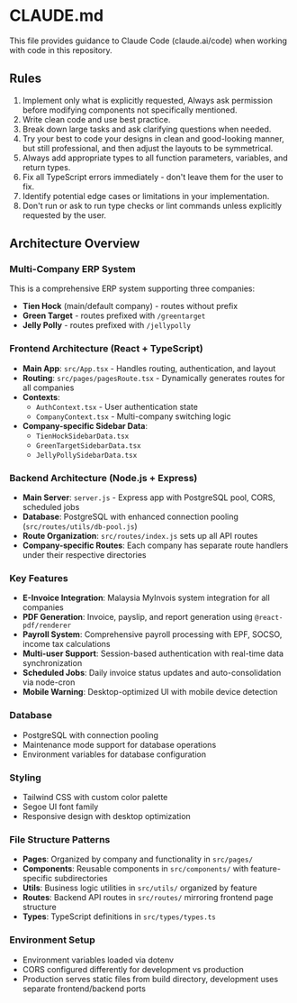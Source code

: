 # CLAUDE.md

This file provides guidance to Claude Code (claude.ai/code) when working with code in this repository.

## Rules
1. Implement only what is explicitly requested, Always ask permission before modifying components not specifically mentioned.
2. Write clean code and use best practice.
3. Break down large tasks and ask clarifying questions when needed.
4. Try your best to code your designs in clean and good-looking manner, but still professional, and then adjust the layouts to be symmetrical.
5. Always add appropriate types to all function parameters, variables, and return types.
6. Fix all TypeScript errors immediately - don't leave them for the user to fix.
7. Identify potential edge cases or limitations in your implementation.
8. Don't run or ask to run type checks or lint commands unless explicitly requested by the user.

## Architecture Overview

### Multi-Company ERP System
This is a comprehensive ERP system supporting three companies:
- **Tien Hock** (main/default company) - routes without prefix
- **Green Target** - routes prefixed with `/greentarget`
- **Jelly Polly** - routes prefixed with `/jellypolly`

### Frontend Architecture (React + TypeScript)
- **Main App**: `src/App.tsx` - Handles routing, authentication, and layout
- **Routing**: `src/pages/pagesRoute.tsx` - Dynamically generates routes for all companies
- **Contexts**: 
  - `AuthContext.tsx` - User authentication state
  - `CompanyContext.tsx` - Multi-company switching logic
- **Company-specific Sidebar Data**:
  - `TienHockSidebarData.tsx`
  - `GreenTargetSidebarData.tsx` 
  - `JellyPollySidebarData.tsx`

### Backend Architecture (Node.js + Express)
- **Main Server**: `server.js` - Express app with PostgreSQL pool, CORS, scheduled jobs
- **Database**: PostgreSQL with enhanced connection pooling (`src/routes/utils/db-pool.js`)
- **Route Organization**: `src/routes/index.js` sets up all API routes
- **Company-specific Routes**: Each company has separate route handlers under their respective directories

### Key Features
- **E-Invoice Integration**: Malaysia MyInvois system integration for all companies
- **PDF Generation**: Invoice, payslip, and report generation using `@react-pdf/renderer`
- **Payroll System**: Comprehensive payroll processing with EPF, SOCSO, income tax calculations
- **Multi-user Support**: Session-based authentication with real-time data synchronization
- **Scheduled Jobs**: Daily invoice status updates and auto-consolidation via node-cron
- **Mobile Warning**: Desktop-optimized UI with mobile device detection

### Database
- PostgreSQL with connection pooling
- Maintenance mode support for database operations
- Environment variables for database configuration

### Styling
- Tailwind CSS with custom color palette
- Segoe UI font family
- Responsive design with desktop optimization

### File Structure Patterns
- **Pages**: Organized by company and functionality in `src/pages/`
- **Components**: Reusable components in `src/components/` with feature-specific subdirectories
- **Utils**: Business logic utilities in `src/utils/` organized by feature
- **Routes**: Backend API routes in `src/routes/` mirroring frontend page structure
- **Types**: TypeScript definitions in `src/types/types.ts`

### Environment Setup
- Environment variables loaded via dotenv
- CORS configured differently for development vs production
- Production serves static files from build directory, development uses separate frontend/backend ports